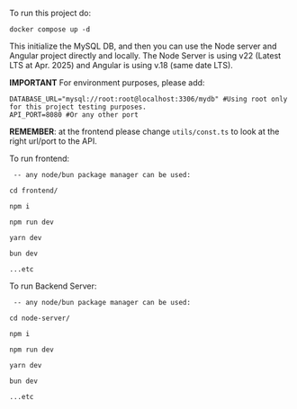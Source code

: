 To run this project do:

```
docker compose up -d
```

This initialize the MySQL DB, and then you can use the Node server and Angular project directly and locally. The Node Server is using v22 (Latest LTS at Apr. 2025) and Angular is using v.18 (same date LTS).

**IMPORTANT** For environment purposes, please add:

```
DATABASE_URL="mysql://root:root@localhost:3306/mydb" #Using root only for this project testing purposes.
API_PORT=8080 #Or any other port
```

**REMEMBER**: at the frontend please change `utils/const.ts` to look at the right url/port to the API.

To run frontend:

```
 -- any node/bun package manager can be used:

cd frontend/

npm i

npm run dev

yarn dev

bun dev

...etc
```


To run Backend Server:

```
 -- any node/bun package manager can be used:

cd node-server/

npm i

npm run dev

yarn dev

bun dev

...etc
```
